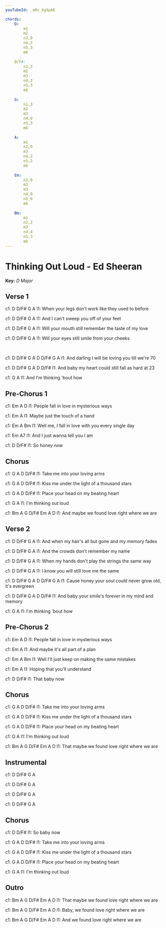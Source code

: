 ```yaml
---
youTubeId: _oRv_XgXpAE

chords:
    D:
        m1
        m2
        n3,0
        n4,2
        n5,3
        m6
    
    D/F#:
        n1,2
        m2
        m3
        n4,2
        n5,3
        m6
    
    G:
        n1,3
        m2
        m3
        n4,0
        n5,3
        m6
    
    A:
        m1
        n2,0
        m3
        n4,2
        n5,2
        m6
        
    Em:
        n1,0
        m2
        m3
        n4,0
        n5,0
        m6
        
    Bm:
        m1
        n2,2
        m3
        n4,4
        n5,3
        m6
---
```


# Thinking Out Loud - Ed Sheeran

**Key\:** *D Major*

## Verse 1
c1: D        D/F#                                  G             A
l1:          When your legs don't work like they used to before

c1: D       D/F#                               G    A
l1:        And I can't sweep you off of your feet

c1: D      D/F#                                G           A
l1:       Will your mouth still remember the taste of my love

c1: D     D/F#                        G      A
l1:     Will your eyes still smile from your cheeks

<br/>

c1:             D   D/F#          G   A          D  D/F#   G A
l1: And darling I will be loving you till we're 70

c1:             D  D/F#                 G  A        D    D/F#
l1: And baby my heart could still fall as hard at 23

c1: G                          A
l1: And I'm thinking 'bout how

## Pre-Chorus 1
c1: Em                         A      D
l1: People fall in love in mysterious ways

c1: Em                         A
l1: Maybe just the touch of a hand

c1:      Em                           A          Bm
l1: Well me, I fall in love with you every single day 

c1:     Em                      A7
l1: And I just wanna tell you I am

c1:             D       D/F#
l1: So honey now

## Chorus
c1: G           A                D    D/F#
l1:    Take me into your loving arms

c1: G           A                    D        D/F#
l1:   Kiss me under the light of a thousand stars

c1: G            A                  D     D/F#
l1:   Place your head on my beating heart

c1:              G    A
l1: I'm thinking out loud

c1:           Bm  A    G    D/F#    Em   A   D
l1: And maybe we found love right where we are

## Verse 2
c1:  D            D/F#                              G           A
l1:        And when my hair's all but gone and my memory fades

c1: D      D/F#                          G     A
l1:    And the crowds don't remember my name

c1:          D      D/F#              G          A
l1:             When my hands don't play the strings the same way

c1: D         D/F#                             G     A
l1:         I know you will still love me the same

c1:            D      D/F#              G     A             D  D/F#     G   A
l1: Cause honey your soul could never grow old, it's evergreen

c1:            D     D/F#           G  A            D     D/F#
l1: And baby your smile's forever in my mind and memory

c1: G               A
l1:   I'm thinking 'bout how

## Pre-Chorus 2
c1: Em                        A       D
l1: People fall in love in mysterious ways

c1: Em                           A
l1: And maybe it's all part of a plan

c1:       Em                      A     Bm
l1: Well I'll just keep on making the same mistakes

c1: Em                    A
l1: Hoping that you'll understand

c1: D              D/F#
l1: That baby now

## Chorus
c1: G        A                 D  D/F#
l1: Take me into your loving arms

c1: G         A                    D        D/F#
l1: Kiss me under the light of a thousand stars

c1: G           A                   D   D/F#
l1: Place your head on my beating heart

c1:              G    A
l1: I'm thinking out loud

c1:            Bm  A    G    D/F#    Em   A   D
l1: That maybe we found love right where we are

## Instrumental
c1: D    D/F#  G  A

c1: D    D/F#  G  A

c1: D    D/F#  G  A

c1: D    D/F#  G  A

## Chorus
c1:          D   D/F#
l1: So baby now

c1: G        A                D  D/F#
l1: Take me into your loving arms

c1: G        A                     D        D/F#
l1: Kiss me under the light of a thousand stars

c1: G           A                   D   D/F#
l1: Place your head on my beating heart

c1:              G    A
l1: I'm thinking out loud

## Outro
c1:            Bm  A    G      D/F# Em   A   D
l1: That maybe we found love right where we are

c1:       Bm  A    G     D/F#  Em   A   D
l1: Baby, we found love right where we are

c1:     Bm  A    G    D/F#   Em   A   D
l1: And we found love right where we are